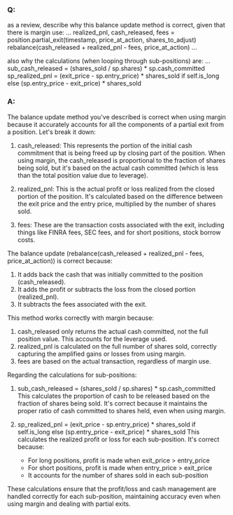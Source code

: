 ### Q:
as a review, describe why this balance update method is correct, given that there is margin use:
...
realized_pnl, cash_released, fees = position.partial_exit(timestamp, price_at_action, shares_to_adjust)
rebalance(cash_released + realized_pnl - fees, price_at_action)
...

also why the calculations (when looping through sub-positions) are:
...
sub_cash_released = (shares_sold / sp.shares) * sp.cash_committed
 sp_realized_pnl = (exit_price - sp.entry_price) * shares_sold if self.is_long else (sp.entry_price - exit_price) * shares_sold

### A:

 The balance update method you've described is correct when using margin because it accurately accounts for all the components of a partial exit from a position. Let's break it down:

1. cash_released:
   This represents the portion of the initial cash commitment that is being freed up by closing part of the position. When using margin, the cash_released is proportional to the fraction of shares being sold, but it's based on the actual cash committed (which is less than the total position value due to leverage).

2. realized_pnl:
   This is the actual profit or loss realized from the closed portion of the position. It's calculated based on the difference between the exit price and the entry price, multiplied by the number of shares sold.

3. fees:
   These are the transaction costs associated with the exit, including things like FINRA fees, SEC fees, and for short positions, stock borrow costs.

The balance update (rebalance(cash_released + realized_pnl - fees, price_at_action)) is correct because:

1. It adds back the cash that was initially committed to the position (cash_released).
2. It adds the profit or subtracts the loss from the closed portion (realized_pnl).
3. It subtracts the fees associated with the exit.

This method works correctly with margin because:

1. cash_released only returns the actual cash committed, not the full position value. This accounts for the leverage used.
2. realized_pnl is calculated on the full number of shares sold, correctly capturing the amplified gains or losses from using margin.
3. fees are based on the actual transaction, regardless of margin use.

Regarding the calculations for sub-positions:

1. sub_cash_released = (shares_sold / sp.shares) * sp.cash_committed
   This calculates the proportion of cash to be released based on the fraction of shares being sold. It's correct because it maintains the proper ratio of cash committed to shares held, even when using margin.

2. sp_realized_pnl = (exit_price - sp.entry_price) * shares_sold if self.is_long else (sp.entry_price - exit_price) * shares_sold
   This calculates the realized profit or loss for each sub-position. It's correct because:
   - For long positions, profit is made when exit_price > entry_price
   - For short positions, profit is made when entry_price > exit_price
   - It accounts for the number of shares sold in each sub-position

These calculations ensure that the profit/loss and cash management are handled correctly for each sub-position, maintaining accuracy even when using margin and dealing with partial exits.